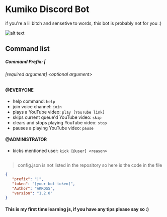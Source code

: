 # Kumiko Discord Bot 

if you're a lil bitch and sensetive to words, this bot is probably not for you :) 

![alt text](https://i.imgur.com/Gpd8H1W.png " ")

## Command list

##### Command Prefix: |
###### [required argument] <<optional argument>optional argument>

#### @EVERYONE
* help command: `help`
* join voice channel: `join`
* plays a YouTube video: `play [YouTube link]`
* skips current queue'd YouTube video: `skip`
* clears and stops playing YouTube video: `stop`
* pauses a playing YouTube video: `pause`

#### @ADMINISTRATOR
* kicks mentioned user: `kick [@user] <reason>`
## 

> config.json is not listed in the repository so here is the code in the file

 ```json
 {
    "prefix": "|",
    "token": "[your-bot-token]",
    "Author": "AKROSS",
    "version": "1.2.0"
}
```

#### This is my first time learning js, if you have any tips please say so :)